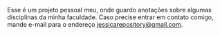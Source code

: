 Esse é um projeto pessoal meu, onde guardo anotações sobre algumas disciplinas da minha faculdade.
Caso precise entrar em contato comigo, mande e-mail para o endereço jessicarepository@gmail.com.
